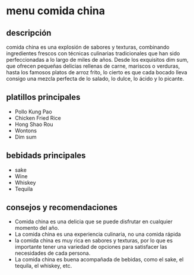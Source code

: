 # menu comida china

## descripción

comida china es una explosión de sabores y texturas, combinando ingredientes frescos con técnicas culinarias tradicionales que han sido perfeccionadas a lo largo de miles de años. Desde los exquisitos dim sum, que ofrecen pequeñas delicias rellenas de carne, mariscos o verduras, hasta los famosos platos de arroz frito, lo cierto es que cada bocado lleva consigo una mezcla perfecta de lo salado, lo dulce, lo ácido y lo picante.

## platillos principales

- Pollo Kung Pao
- Chicken Fried Rice    
- Hong Shao Rou 
- Wontons
- Dim sum

## bebidads principales

- sake
- Wine
- Whiskey
- Tequila

## consejos y recomendaciones

- Comida china es una delicia que se puede disfrutar en cualquier momento del año.
- La comida china es una experiencia culinaria, no una comida rápida 
- la comida china es muy rica en sabores y texturas, por lo que es importante tener una variedad de opciones para satisfacer las necesidades de cada persona.
- La comida china es buena acompañada de bebidas, como el sake, el tequila, el whiskey, etc.

